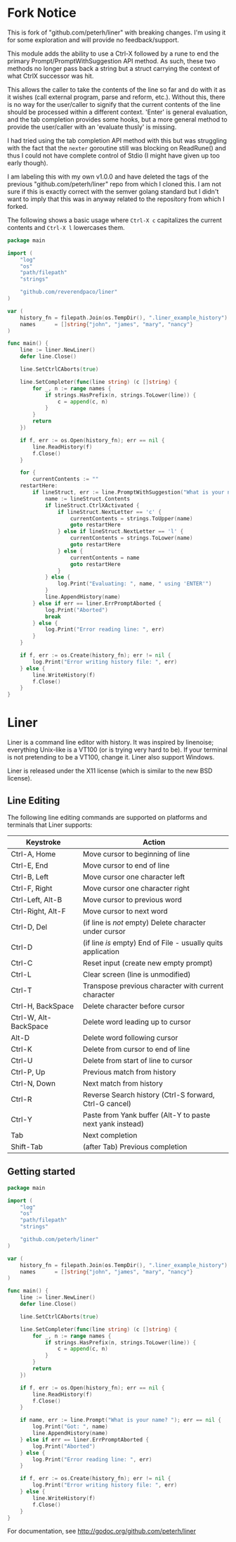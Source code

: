 Fork Notice
====

This is fork of "github.com/peterh/liner" with breaking changes.  I'm using it for some exploration
and will provide no feedback/support.

This module adds the ability to use a Ctrl-X followed by a rune to end the primary Prompt/PromptWithSuggestion
API method.  As such, these two methods no longer pass back a string but a struct carrying
the context of what CtrlX successor was hit.

This allows the caller to take the contents of the line so far and do with it as it wishes (call external
program, parse and reform, etc.).  Without this, there is no way for the user/caller to signify that
the current contents of the line should be processed within a different context.  'Enter' is general
evaluation, and the tab completion provides some hooks, but a more general method to provide the user/caller
with an 'evaluate thusly' is missing.

I had tried using the tab completion API method with this but was struggling with the fact that the
`nexter` goroutine still was blocking on ReadRune() and thus I could not have complete control of Stdio 
(I might have given up too early though).

I am labeling this with my own v1.0.0 and have deleted the tags of the previous "github.com/peterh/liner"
repo from which I cloned this.  I am not sure if this is exactly correct with the semver golang standard
but I didn't want to imply that this was in anyway related to the repository from which I forked.

The following shows a basic usage where `Ctrl-X c` capitalizes the current contents and `Ctrl-X l` lowercases 
them.
```go
package main

import (
	"log"
	"os"
	"path/filepath"
	"strings"

	"github.com/reverendpaco/liner"
)

var (
	history_fn = filepath.Join(os.TempDir(), ".liner_example_history")
	names      = []string{"john", "james", "mary", "nancy"}
)

func main() {
	line := liner.NewLiner()
	defer line.Close()

	line.SetCtrlCAborts(true)

	line.SetCompleter(func(line string) (c []string) {
		for _, n := range names {
			if strings.HasPrefix(n, strings.ToLower(line)) {
				c = append(c, n)
			}
		}
		return
	})

	if f, err := os.Open(history_fn); err == nil {
		line.ReadHistory(f)
		f.Close()
	}

	for {
		currentContents := ""
	restartHere:
		if lineStruct, err := line.PromptWithSuggestion("What is your name? ", currentContents, len(currentContents)); err == nil {
			name := lineStruct.Contents
			if lineStruct.CtrlXActivated {
				if lineStruct.NextLetter == 'c' {
					currentContents = strings.ToUpper(name)
					goto restartHere
				} else if lineStruct.NextLetter == 'l' {
					currentContents = strings.ToLower(name)
					goto restartHere
				} else {
					currentContents = name
					goto restartHere
				}
			} else {
				log.Print("Evaluating: ", name, " using 'ENTER'")
			}
			line.AppendHistory(name)
		} else if err == liner.ErrPromptAborted {
			log.Print("Aborted")
			break
		} else {
			log.Print("Error reading line: ", err)
		}
	}

	if f, err := os.Create(history_fn); err != nil {
		log.Print("Error writing history file: ", err)
	} else {
		line.WriteHistory(f)
		f.Close()
	}
}

```

Liner
=====



Liner is a command line editor with history. It was inspired by linenoise;
everything Unix-like is a VT100 (or is trying very hard to be). If your
terminal is not pretending to be a VT100, change it. Liner also support
Windows.

Liner is released under the X11 license (which is similar to the new BSD
license).

Line Editing
------------

The following line editing commands are supported on platforms and terminals
that Liner supports:

Keystroke    | Action
---------    | ------
Ctrl-A, Home | Move cursor to beginning of line
Ctrl-E, End  | Move cursor to end of line
Ctrl-B, Left | Move cursor one character left
Ctrl-F, Right| Move cursor one character right
Ctrl-Left, Alt-B    | Move cursor to previous word
Ctrl-Right, Alt-F   | Move cursor to next word
Ctrl-D, Del  | (if line is *not* empty) Delete character under cursor
Ctrl-D       | (if line *is* empty) End of File - usually quits application
Ctrl-C       | Reset input (create new empty prompt)
Ctrl-L       | Clear screen (line is unmodified)
Ctrl-T       | Transpose previous character with current character
Ctrl-H, BackSpace | Delete character before cursor
Ctrl-W, Alt-BackSpace | Delete word leading up to cursor
Alt-D        | Delete word following cursor
Ctrl-K       | Delete from cursor to end of line
Ctrl-U       | Delete from start of line to cursor
Ctrl-P, Up   | Previous match from history
Ctrl-N, Down | Next match from history
Ctrl-R       | Reverse Search history (Ctrl-S forward, Ctrl-G cancel)
Ctrl-Y       | Paste from Yank buffer (Alt-Y to paste next yank instead)
Tab          | Next completion
Shift-Tab    | (after Tab) Previous completion

Getting started
-----------------

```go
package main

import (
	"log"
	"os"
	"path/filepath"
	"strings"

	"github.com/peterh/liner"
)

var (
	history_fn = filepath.Join(os.TempDir(), ".liner_example_history")
	names      = []string{"john", "james", "mary", "nancy"}
)

func main() {
	line := liner.NewLiner()
	defer line.Close()

	line.SetCtrlCAborts(true)

	line.SetCompleter(func(line string) (c []string) {
		for _, n := range names {
			if strings.HasPrefix(n, strings.ToLower(line)) {
				c = append(c, n)
			}
		}
		return
	})

	if f, err := os.Open(history_fn); err == nil {
		line.ReadHistory(f)
		f.Close()
	}

	if name, err := line.Prompt("What is your name? "); err == nil {
		log.Print("Got: ", name)
		line.AppendHistory(name)
	} else if err == liner.ErrPromptAborted {
		log.Print("Aborted")
	} else {
		log.Print("Error reading line: ", err)
	}

	if f, err := os.Create(history_fn); err != nil {
		log.Print("Error writing history file: ", err)
	} else {
		line.WriteHistory(f)
		f.Close()
	}
}
```

For documentation, see http://godoc.org/github.com/peterh/liner
